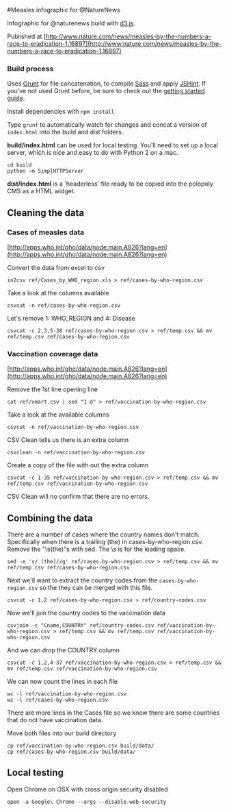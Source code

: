 #Measles infographic for @NatureNews

Infographic for @naturenews build with [d3.js](http://d3js.org/).

Published at [http://www.nature.com/news/measles-by-the-numbers-a-race-to-eradication-1.16897](http://www.nature.com/news/measles-by-the-numbers-a-race-to-eradication-1.16897)

### Build process

Uses [Grunt](http://gruntjs.com/) for file concatenation, to compile [Sass](http://sass-lang.com/) and apply [JSHint](https://github.com/gruntjs/grunt-contrib-jshint). If you've not used Grunt before, be sure to check out the [getting started guide](http://gruntjs.com/getting-started).

Install dependencies with `npm install`

Type `grunt` to automatically watch for changes and concat a version of `index.html` into the build and dist folders.

**build/index.html** can be used for local testing. You'll need to set up a local server, which is nice and easy to do with Python 2 on a mac.

	cd build
	python -m SimplHTTPServer 

**dist/index.html** is a 'headerless' file ready to be copied into the polopoly CMS as a HTML widget.

## Cleaning the data

### Cases of measles data
[http://apps.who.int/gho/data/node.main.A826?lang=en](http://apps.who.int/gho/data/node.main.A826?lang=en)

Convert the data from excel to csv

	in2csv ref/Cases_by_WHO_region.xls > ref/cases-by-who-region.csv

Take a look at the columns available

	csvcut -n ref/cases-by-who-region.csv

Let's remove 1: WHO_REGION and 4: Disease

	csvcut -c 2,3,5-38 ref/cases-by-who-region.csv > ref/temp.csv && mv ref/temp.csv ref/cases-by-who-region.csv

### Vaccination coverage data

[http://apps.who.int/gho/data/node.main.A826?lang=en](http://apps.who.int/gho/data/node.main.A826?lang=en)

Remove the 1st line opening line

	cat ref/xmart.csv | sed "1 d" > ref/vaccination-by-who-region.csv

Take a look at the available columns

	csvcut -n ref/vaccination-by-who-region.csv

CSV Clean tells us there is an extra column

	csvclean -n ref/vaccination-by-who-region.csv

Create a copy of the file with out the extra column

	csvcut -c 1-35 ref/vaccination-by-who-region.csv > ref/temp.csv && mv ref/temp.csv ref/vaccination-by-who-region.csv

CSV Clean will no confirm that there are no errors.

## Combining the data

There are a number of cases where the country names don't match. Specifically when there is a trailing (the) in cases-by-who-region.csv. Remove the "\s(the)"s with sed. The \s is for the leading space.

	sed -e 's/ (the)//g' ref/cases-by-who-region.csv > ref/temp.csv && mv ref/temp.csv ref/cases-by-who-region.csv

Next we'll want to extract the country codes from the `cases-by-who-region.csv` so the they can be merged with this file.

	csvcut -c 1,2 ref/cases-by-who-region.csv > ref/country-codes.csv

Now we'll join the country codes to the vaccination data

	csvjoin -c "Cname,COUNTRY" ref/country-codes.csv ref/vaccination-by-who-region.csv > ref/temp.csv && mv ref/temp.csv ref/vaccination-by-who-region.csv

And we can drop the COUNTRY column

	csvcut -c 1,2,4-37 ref/vaccination-by-who-region.csv > ref/temp.csv && mv ref/temp.csv ref/vaccination-by-who-region.csv

We can now count the lines in each file

	wc -l ref/vaccination-by-who-region.csv
	wc -l ref/cases-by-who-region.csv

There are more lines in the Cases file so we know there are some countries that do not have vaccination data.

Move both files into our build directory 

	cp ref/vaccination-by-who-region.csv build/data/
	cp ref/cases-by-who-region.csv build/data/

## Local testing 

Open Chrome on OSX with cross origin security disabled

	open -a Google\ Chrome --args --disable-web-security














